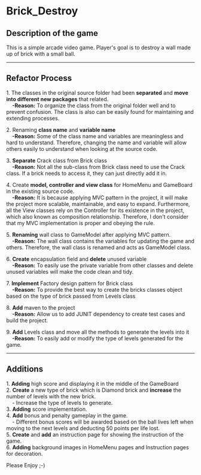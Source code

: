 <h1>Brick_Destroy</h1>
<h2>Description of the game</h2>
<p>
This is a simple arcade video game.
Player's goal is to destroy a wall made up of brick with a small ball.<br />
</p>
<hr>
<h2>Refactor Process</h2>
<p>
1. The classes in the original source folder had been <b>separated</b> and <b>move into different new packages</b> that related. <br />
&nbsp&nbsp&nbsp <b>-Reason:</b> To organize the class from the original folder well and to prevent confusion. The class is also can be easily found for maintaining and extending processes.
</p>
<p>
2. Renaming <b>class name</b> and <b>variable name</b><br />
&nbsp&nbsp&nbsp <b>-Reason:</b> Some of the class name and variables are meaningless and hard to understand. Therefore, changing the name and variable will allow others easily to understand when looking at the source code.
</p>
<p>
3. <b>Separate</b> Crack class from Brick class<br />
&nbsp&nbsp&nbsp <b>-Reason:</b> Not all the sub-class from Brick class need to use the Crack class. If a brick needs to access it, they can just directly add it in.
</p>
<p>
4. Create <b>model, controller and view class</b> for HomeMenu and GameBoard in the existing source code.<br />
&nbsp&nbsp&nbsp <b>-Reason:</b> It is because applying MVC pattern in the project, it will make the project more scalable, maintainable, and easy to expand.
                        Furthermore, all the View classes rely on the Controller for its existence in the project, which also known as composition relationship.
                        Therefore, I don't consider that my MVC implementation is proper and obeying the rule.
</p>
<p>
5. <b>Renaming</b> wall class to GameModel after applying MVC pattern.<br />
&nbsp&nbsp&nbsp <b>-Reason:</b> The wall class contains the variables for updating the game and others. Therefore, the wall class is renamed and acts as GameModel class.
</p>
<p>
6. <b>Create</b> encapsulation field and <b>delete</b> unused variable<br />
&nbsp&nbsp&nbsp <b>-Reason:</b> To easily use the private variable from other classes and delete unused variables will make the code clean and tidy.
</p>
<p>
7. <b>Implement</b> Factory design pattern for Brick class<br />
&nbsp&nbsp&nbsp <b>-Reason:</b> To provide the best way to create the bricks classes object based on the type of brick passed from Levels class
</p>
<p>
8. <b>Add</b> maven to the project<br />
&nbsp&nbsp&nbsp <b>-Reason:</b> Allow us to add JUNIT dependency to create test cases and build the project.
</p>
<p>
9. <b>Add</b> Levels class and move all the methods to generate the levels into it<br />
&nbsp&nbsp&nbsp <b>-Reason:</b> To easily add or modify the type of levels generated for the game.
</p>
<hr>
<h2>Additions</h2>
<p>
1. <b>Adding</b> high score and displaying it in the middle of the GameBoard <br />
2. <b>Create</b> a new type of brick which is Diamond brick and <b>increase</b> the number of levels with the new brick.<br />
&nbsp&nbsp&nbsp - Increase the type of levels to generate. <br />
3. <b>Adding</b> score implementation.<br />
4. <b>Add</b> bonus and penalty gameplay in the game.<br />
&nbsp&nbsp&nbsp - Different bonus scores will be awarded based on the ball lives left when moving to the next levels and deducting 50 points per life lost.<br />
5. <b>Create</b> and <b>add</b> an instruction page for showing the instruction of the game.<br />
6. <b>Adding</b> background images in HomeMenu pages and Instruction pages for decoration.<br />
</p>

Please Enjoy ;-)
